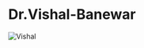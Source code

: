 # Dr.Vishal-Banewar

![Vishal]([vishal.jpg](https://www.bing.com/images/search?view=detailV2&ccid=3Bb65Uy5&id=9D880F27B3F237394363FDC495D90ED2BC535DC5&thid=OIP.3Bb65Uy5NobaCkwGCkpQJQAAAA&mediaurl=https%3a%2f%2fiscm.ac.in%2fimages%2ffac%2fvishal.jpg&exph=150&expw=125&q=dr.+Vishal+banewar&FORM=IRPRST&ck=DCFA0F08C9958B9F10862622BCC8FED6&selectedIndex=0&ajaxhist=0&ajaxserp=0)https://www.bing.com/images/search?view=detailV2&ccid=3Bb65Uy5&id=9D880F27B3F237394363FDC495D90ED2BC535DC5&thid=OIP.3Bb65Uy5NobaCkwGCkpQJQAAAA&mediaurl=https%3a%2f%2fiscm.ac.in%2fimages%2ffac%2fvishal.jpg&exph=150&expw=125&q=dr.+Vishal+banewar&FORM=IRPRST&ck=DCFA0F08C9958B9F10862622BCC8FED6&selectedIndex=0&ajaxhist=0&ajaxserp=0)
